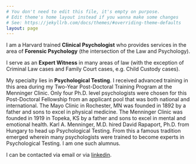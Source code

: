 ```yaml
---
# You don't need to edit this file, it's empty on purpose.
# Edit theme's home layout instead if you wanna make some changes
# See: https://jekyllrb.com/docs/themes/#overriding-theme-defaults
layout: page
---
```

I am a Harvard trained **Clinical Psychologist** who provides services in the area of **Forensic Psychology** (the intersection of the Law and Psychology).


I serve as an **Expert Witness** in many areas of law (with the exception of Criminal Law cases and Family Court cases, e.g. Child Custody cases).


My specialty lies in **Psychological Testing**. I received advanced training in this area during my Two-Year Post-Doctoral Training Program at the Menninger Clinic.
Only four Ph.D. level psychologists were chosen for this Post-Doctoral Fellowship from an applicant pool that was both national and international. The Mayo Clinic in Rochester, MN was founded in 1892 by a father and sons to excel in physical medicine. The Menninger Clinic was founded in 1919 in Topeka, KS by a father and sons to excel in mental and emotional health. Karl A. Menninger, M.D. hired David Rapaport, Ph.D. from Hungary to head up Psychological Testing. From this a famous tradition emerged wherein many psychologists were trained to become experts in Psychological Testing. I am one such alumnus.

I can be contacted via email or via [linkedin](https://www.linkedin.com/in/john-stewart-mcgovern-a108937/).

